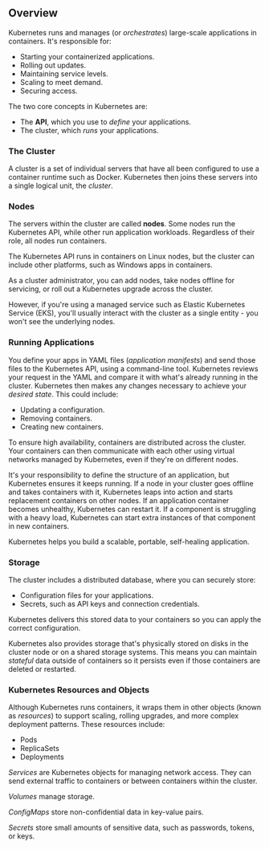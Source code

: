 ## Overview

Kubernetes runs and manages (or *orchestrates*) large-scale applications in containers. It's responsible for:

- Starting your containerized applications.
- Rolling out updates.
- Maintaining service levels.
- Scaling to meet demand.
- Securing access.

The two core concepts in Kubernetes are:

- The **API**, which you use to *define* your applications.
- The cluster, which *runs* your applications.

### The Cluster

A cluster is a set of individual servers that have all been configured to use a container runtime such as Docker. Kubernetes then joins these servers into a single logical unit, the *cluster*.

### Nodes

The servers within the cluster are called **nodes**. Some nodes run the Kubernetes API, while other run application workloads. Regardless of their role, all nodes run containers.

The Kubernetes API runs in containers on Linux nodes, but the cluster can include other platforms, such as Windows apps in containers.

As a cluster administrator, you can add nodes, take nodes offline for servicing, or roll out a Kubernetes upgrade across the cluster.

However, if you're using a managed service such as Elastic Kubernetes Service (EKS), you'll usually interact with the cluster as a single entity - you won't see the underlying nodes.

### Running Applications

You define your apps in YAML files (*application manifests*) and send those files to the Kubernetes API, using a command-line tool. Kubernetes reviews your request in the YAML and compare it with what's already running in the cluster. Kubernetes then makes any changes necessary to achieve your *desired state*. This could include:

- Updating a configuration.
- Removing containers.
- Creating new containers.

To ensure high availability, containers are distributed across the cluster. Your containers can then communicate with each other using virtual networks managed by Kubernetes, even if they're on different nodes.

It's your responsibility to define the structure of an application, but Kubernetes ensures it keeps running. If a node in your cluster goes offline and takes containers with it, Kubernetes leaps into action and starts replacement containers on other nodes. If an application container becomes unhealthy, Kubernetes can restart it. If a component is struggling with a heavy load, Kubernetes can start extra instances of that component in new containers.

Kubernetes helps you build a scalable, portable, self-healing application.

### Storage

The cluster includes a distributed database, where you can securely store:

- Configuration files for your applications.
- Secrets, such as API keys and connection credentials.

Kubernetes delivers this stored data to your containers so you can apply the correct configuration.

Kubernetes also provides storage that's physically stored on disks in the cluster node or on a shared storage systems. This means you can maintain *stateful* data outside of containers so it persists even if those containers are deleted or restarted. 

### Kubernetes Resources and Objects

Although Kubernetes runs containers, it wraps them in other objects (known as *resources*) to support scaling, rolling upgrades, and more complex deployment patterns. These resources include:

- Pods
- ReplicaSets
- Deployments

*Services* are Kubernetes objects for managing network access. They can send external traffic to containers or between containers within the cluster.

*Volumes* manage storage.

*ConfigMaps* store non-confidential data in key-value pairs.

*Secrets* store small amounts of sensitive data, such as passwords, tokens, or keys.